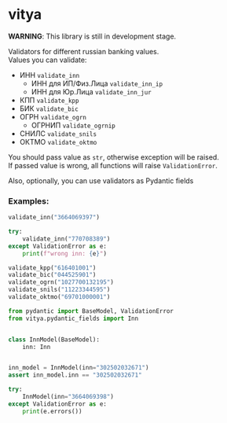# vitya

**WARNING**: This library is still in development stage.

Validators for different russian banking values.  
Values you can validate:
- ИНН ```validate_inn```
    - ИНН для ИП/Физ.Лица ```validate_inn_ip```
    - ИНН для Юр.Лица ```validate_inn_jur```
- КПП ```validate_kpp```
- БИК ```validate_bic```
- ОГРН ```validate_ogrn```
    - ОГРНИП ```validate_ogrnip```
- СНИЛС ```validate_snils```
- ОКТМО ```validate_oktmo```

You should pass value as ```str```, otherwise exception will be raised.  
If passed value is wrong, all functions will raise ```ValidationError```.

Also, optionally, you can use validators as Pydantic fields

### Examples:

```python
validate_inn("3664069397")

try:
    validate_inn("770708389")
except ValidationError as e:
    print(f"wrong inn: {e}")
```

```python
validate_kpp("616401001")
validate_bic("044525901")
validate_ogrn("1027700132195")
validate_snils("11223344595")
validate_oktmo("69701000001")
```

```python
from pydantic import BaseModel, ValidationError
from vitya.pydantic_fields import Inn


class InnModel(BaseModel):
    inn: Inn


inn_model = InnModel(inn="302502032671")
assert inn_model.inn == "302502032671"    

try:
    InnModel(inn="3664069398")
except ValidationError as e:
    print(e.errors())
```